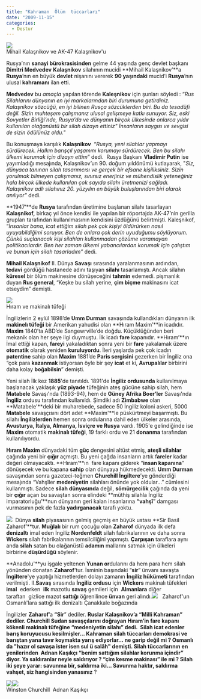 ```yaml
---
title: "Kahraman  Ölüm  tüccarları"
date: "2009-11-15"
categories: 
  - Destur
---
```


![](../uploads/image/mihail-kalasnikof.jpg)  
Mihail Kalaşnikov ve AK-47 Kalaşnikov'u

Rusya’nın **sanayi bürokrasisinden** gelme 44 yaşında genç devlet başkanı **Dimitri Medvedev** **Kalaşnikov** silahının mucidi **Mihail Kalaşnikov’**a **Rusya**’nın en büyük **devlet** nişanını vererek **90 yaşındaki** mucid’i **Rusya**’nın ulusal **kahramanı** ilan etti. 

**Medvedev** bu _amaçla_ yapılan törende **Kaleşnikov** için şunları söyledi : “_Rus Silahlarını dünyanın en iyi markalarından biri durumuna getirdiniz. Kalaşnikov sözcüğü, en iyi bilinen Rusça sözcüklerden biri. Bu da tesadüfi değil. Sizin muhteşem çalışmanız ulusal gelişmeye katkı sunuyor. Siz, eski Sovyetler Birliği’nde, Rusya’da ve dünyanın birçok ülkesinde onlarca yıldır kullanılan olağanüstü bir silah dizayn ettiniz" İnsanların saygısı ve sevgisi de sizin ödülünüz oldu."_

Bu konuşmaya karşılık **Kalaşnikov**  “_Rusya, yeni silahlar yapmayı sürdürecek. Halkın barışçıl yaşamını korumayı sürdürecek. Ben bu silahı ülkemi korumak için dizayn ettim_” dedi.  Rusya Başkanı **Vladimir Putin** ise yayımladığı mesajında, Kalaşnikov’un 90. doğum yıldönümü kutlayarak, "_Siz, dünyaca tanınan silah tasarımcısı ve gerçek bir efsane kişiliksiniz. Sizin yorulmak bilmeyen çalışmanız, sınırsız enerjiniz ve mühendislik yeteneğiniz hala birçok ülkede kullanılan çok sayıda silahı üretmenizi sağladı. Kalaşnikov adlı silahınız 20. yüzyılın en büyük buluşlarından biri olarak anılıyor"_ dedi.  
  
**1947’**de **Rusya** tarafından üretimine başlanan silahı tasarlayan **Kalaşnikof,** birkaç yıl önce kendisi ile yapılan bir röportajda AK-47’nin gerilla grupları tarafından kullanılmasının kendisini üzdüğünü belirtmişti. Kaleşnikof, “_İnsanlar bana, icat ettiğim silah pek çok kişiyi öldürürken nasıl uyuyabildiğimi soruyor. Ben de onlara çok derin uyuduğumu söylüyorum. Çünkü suçlanacak kişi silahları kullanmadan çözüme varamayan politikacılardır. Ben her zaman ülkemi yabancılardan korumak için çalıştım ve bunun için silah tasarladım”_ dedi.

**Mihail Kalaşnikof** II. Dünya **Savaşı** sırasında yaralanmasının ardından, **tedavi** gördüğü hastanede adını taşıyan **silahı** tasarlamıştı. Ancak silahın **küresel** bir ölüm makinesine dönüşeceğini **tahmin** edemedi. pişmanlık duyan **Rus general**, “Keşke bu silah yerine, **çim biçme** makinasını icat etseydim” demişti.  
  
![](../uploads/image/Sirmaxim.jpg)  
Hıram ve makinalı tüfeği

İngilizlerin 2 eylül 1898’de **Umm Durman** savaşında kullandıkları dünyanın ilk **makinelı tüfeği** bir Amerikan yahudisi olan **Hıram Maxim’**in icadıdır. **Maxim** 1840’ta ABD’de Sangewrville’de doğdu. Küçüklüğünden beri mekanik olan her şeye ilgi duymuştu. İlk icadı **fare** kapanıdır. **Hıram’**ın İmal ettiği kapan, **fareyi** yakaladıktan sonra yeni bir **fare** yakalamak üzere **otomatik** olarak yeniden **kuruluyordu**. İleri yaşlarda pek çok icadın **patentine** sahip olan **Maxim** 1881’de **Paris sergisini** gezerken bir İngiliz ona “çok para **kazanmak** istiyorsan öyle bir şey **icat** et ki, **Avrupalılar** birbirini daha kolay **boğabilsin**” demişti.

Yeni silah İlk kez **1885**'de tanıtıldı. 1891'de **İngiliz ordusunda** kullanılmaya başlanacak yaklaşık **yüz piyade** tüfeğinin ateş gücüne sahip silah, hem **Matabele** Savaşı'nda (1893-94), hem de **Güney Afrika Boer’ler** Savaşı'nda **İngiliz** ordusu tarafından kullanıldı. Şimdiki adı **Zimbabwe** olan **Matabele'**deki bir muharebede, sadece 50 İngiliz koloni askeri, 5000 **Matabele** savaşçısını dört adet **Maxim'**le püskürtmeyi başarmıştı. Bu silahı **İngilizlerden** hemen sonra ordularına dahil eden ülkeler arasında, **Avusturya, İtalya, Almanya, İsviçre ve Rusya** vardı. 1905'e gelindiğinde ise **Maxim** otomatik **makinalı tüfeği**, 19 farklı ordu ve 21 **donanma** tarafından kullanılıyordu.

**Hıram Maxim** dünyadaki tüm **güç** dengesini altüst etmiş, **ateşli silahlar** çağında yeni bir **çığır** açmıştı. Bu yeni çağda insanların artık f**areler** kadar değeri olmayacaktı. **Hıram’**ın  fare kapanı giderek “**insan kapanına**” dönüşecek ve bu kapana **sahip** olan dünyaya hükmedecekti. **Umm Durman** savaşından sonra gazeteci-teğmen **Churchill İngiltere**’ye gönderdiği mesajında “Vahşîler **medeniyetin** silahları önünde yok oldular…” cümlesini kullanmıştı. Sadece **silah dünyasında** değil, **sömürgecilik** çağında da yeni bir **çığır** açan bu savaştan sonra elindeki **müthiş silahla İngiliz imparatorluğu’**nun dünyanın geri kalan insanlarına **“vahşî**” damgası vurmasının pek de fazla **yadırganacak** tarafı yoktu.

![](../uploads/image/basil2vm8.jpg)  Dünya **silah** piyasasının gelmiş geçmiş en büyük ustası **Sir Basil Zaharof’**tur. **Muğlalı** bir rum çocuğu olan **Zaharof** dünyada ilk defa **denizaltı** imal eden İngiliz **Nordenfeldt** silah fabrikalarının ve daha sonra **Wickers** silah fabrikalarının temsilciliğini yapmıştı. **Çarpışan** taraflara aynı anda **silah** satan bu olağanüstü **adamın** mallarını satmak için ülkeleri birbirine **düşürdüğü** söylenir.

**Anadolu'**yu işgale yeltenen **Yunan or**dularını da hem para hem silah yönünden donatan **Zaharof**’tur. İsminin başındaki “**sir**” ünvanı savaşta **İngiltere**'ye yaptığı hizmetlerden dolayı zamanın **İngiliz hükümeti** tarafından verilmişti. II.**Savaş** sırasında **İngiliz ordusu** için **Wickers** makinalı tüfekleri **imal**  ederken  **ilk** mazotlu **savaş** gemileri için  **Almanlara** diğer taraftan  gizlice mazot **sattığı** öğrenilince **ünvan** geri alındı.![](../uploads/image/picture5bn5.jpg)   Zaharof'un Osmanlı'lara sattığı ilk denizaltı Çanakkale boğazında

İngilizler **Zaharof**’a **“Sir**” dediler. **Ruslar Kalaşnikov’**a “Milli **Kahraman**” dediler. **Churchill** **Sudan** savaşçılarını doğrayan **Hıra**m’in fare kapanı kökenli makinalı tüfeğine “**medeniyetin silahı**” dedi.  **Silah** icat edenler **barış** koruyucusu kesilmişler... Kahraman **silah tüccarları** demokrasi ve **barıştan** yana tavır koymakta yarış ediyorlar... ne **garip** değil mi ? **Osmanlı** da "hazır ol **savaşa** ister isen sul ü **salâh"** demişti. **Silah tüccarlarının** en yenilerinden  **Adnan Kaşıkçı** “benim sattığım silahlar **korunma** içindir” diyor. Ya saldıranlar **neyle** saldırıyor ? “**çim kesme** makinası” ile mi ? **Silah** iki şeye yarar: **savunma** bir, **saldırma** iki… Savunma **haktır,** saldırma **vahşet**, siz hangisinden y**anasınız** ?

![](../uploads/image/churchill.jpg)![](../uploads/image/adnan.jpg)  
Winston Churchill  Adnan Kaşıkçı
